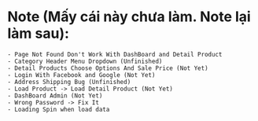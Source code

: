 # Note (Mấy cái này chưa làm. Note lại làm sau):
    - Page Not Found Don't Work With DashBoard and Detail Product
    - Category Header Menu Dropdown (Unfinished)
    - Detail Products Choose Options And Sale Price (Not Yet)
    - Login With Facebook and Google (Not Yet)
    - Address Shipping Bug (Unfinished)
    - Load Product -> Load Detail Product (Not Yet)
    - DashBoard Admin (Not Yet) 
    - Wrong Password -> Fix It
    - Loading Spin when load data